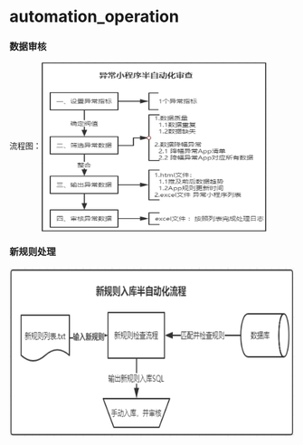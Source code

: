 # automation_operation

### 数据审核
流程图：<img src="https://github.com/VeeDou/automation_operation-/blob/master/%E8%87%AA%E5%8A%A8%E5%8C%96%E8%BF%90%E8%90%A5/%E6%95%B0%E6%8D%AE%E5%AE%A1%E6%A0%B8%E5%8D%8A%E8%87%AA%E5%8A%A8%E5%8C%96/%E6%95%B0%E6%8D%AE%E5%8D%8A%E8%87%AA%E5%8A%A8%E5%8C%96%E5%AE%A1%E6%A0%B8_%E6%B5%81%E7%A8%8B%E5%9B%BE.png" width = "400" height = "300" alt="数据审核" 
align=center>


### 新规则处理
<img 
src="https://github.com/VeeDou/automation_operation-/blob/master/%E8%87%AA%E5%8A%A8%E5%8C%96%E8%BF%90%E8%90%A5/%E8%A7%84%E5%88%99%E6%9B%B4%E6%96%B0%E5%8D%8A%E8%87%AA%E5%8A%A8%E5%8C%96/C9918B50-3D4B-4600-8D0E-578A37AE70EC.png" width = "600" height = "300" alt="新规则处理" 
align=center>

